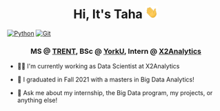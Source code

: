 <h1 align="center">Hi, It's Taha <img src="https://raw.githubusercontent.com/ABSphreak/ABSphreak/master/gifs/Hi.gif" width="30px"></h1>

<p>
<a href="https://github.com/search?q=user%3ADenverCoder1+language%3Apython"><img alt="Python" src="https://img.shields.io/badge/Python-14354C.svg?logo=python&logoColor=white"></a>
<a href="#"><img alt="Git" src="https://img.shields.io/badge/Git-F05033.svg?logo=git&logoColor=white"></a>
</p>

<h3 align="center">MS @ <a href=https://www.trentu.ca target="blank">TRENT</a>, BSc @ <a href=https://www.yorku.ca target="blank">YorkU</a>, Intern @ <a href=https://www.x2analytics.com target="blank">X2Analytics</a></h3>
<p align="center">
</p>
<p>
  
- 👨‍💼 I'm currently working as Data Scientist at X2Analytics   
  
- 👷‍ I graduated in Fall 2021 with a masters in Big Data Analytics! 

- 💬 Ask me about my internship, the Big Data program, my projects, or anything else!
  
</p>
